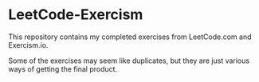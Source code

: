 # LeetCode-Exercism

This repository contains my completed exercises from LeetCode.com and Exercism.io.

Some of the exercises may seem like duplicates, but they are just various ways of 
getting the final product. 
